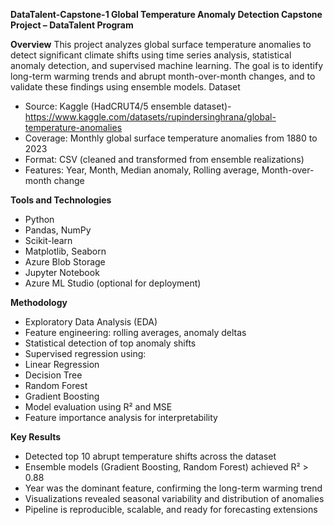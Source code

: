 
**DataTalent-Capstone-1
Global Temperature Anomaly Detection
Capstone Project – DataTalent Program**

**Overview**
This project analyzes global surface temperature anomalies to detect significant climate shifts using time series analysis, statistical anomaly detection, and supervised machine learning. The goal is to identify long-term warming trends and abrupt month-over-month changes, and to validate these findings using ensemble models.
Dataset

- Source: Kaggle (HadCRUT4/5 ensemble dataset)- https://www.kaggle.com/datasets/rupindersinghrana/global-temperature-anomalies
- Coverage: Monthly global surface temperature anomalies from 1880 to 2023
- Format: CSV (cleaned and transformed from ensemble realizations)
- Features: Year, Month, Median anomaly, Rolling average, Month-over-month change

  
**Tools and Technologies**
- Python
- Pandas, NumPy
- Scikit-learn
- Matplotlib, Seaborn
- Azure Blob Storage
- Jupyter Notebook
- Azure ML Studio (optional for deployment)

  
**Methodology**
- Exploratory Data Analysis (EDA)
- Feature engineering: rolling averages, anomaly deltas
- Statistical detection of top anomaly shifts
- Supervised regression using:
- Linear Regression
- Decision Tree
- Random Forest
- Gradient Boosting
- Model evaluation using R² and MSE
- Feature importance analysis for interpretability

  
**Key Results**
- Detected top 10 abrupt temperature shifts across the dataset
- Ensemble models (Gradient Boosting, Random Forest) achieved R² > 0.88
- Year was the dominant feature, confirming the long-term warming trend
- Visualizations revealed seasonal variability and distribution of anomalies
- Pipeline is reproducible, scalable, and ready for forecasting extensions


